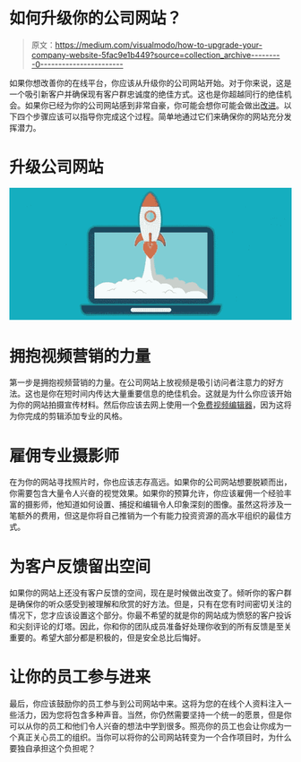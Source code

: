 # 如何升级你的公司网站？

> 原文：<https://medium.com/visualmodo/how-to-upgrade-your-company-website-5fac9e1b449?source=collection_archive---------0----------------------->

如果你想改善你的在线平台，你应该从升级你的公司网站开始。对于你来说，这是一个吸引新客户并确保现有客户群忠诚度的绝佳方式。这也是你超越同行的绝佳机会。如果你已经为你的公司网站感到非常自豪，你可能会想你可能会做出[改进](https://visualmodo.com/)。以下四个步骤应该可以指导你完成这个过程。简单地通过它们来确保你的网站充分发挥潜力。

# 升级公司网站

![](img/33b5da8bcc92c0340df2d031db347625.png)

# 拥抱视频营销的力量

第一步是拥抱视频营销的力量。在公司网站上放视频是吸引访问者注意力的好方法。这也是你在短时间内传达大量重要信息的绝佳机会。这就是为什么你应该开始为你的网站拍摄宣传材料。然后你应该去网上使用一个[免费视频编辑器](https://spark.adobe.com/make/video-maker/)，因为这将为你完成的剪辑添加专业的风格。

# 雇佣专业摄影师

在为你的网站寻找照片时，你也应该志存高远。如果你的公司网站想要脱颖而出，你需要包含大量令人兴奋的视觉效果。如果你的预算允许，你应该雇佣一个经验丰富的摄影师，他知道如何设置、捕捉和编辑令人印象深刻的图像。虽然这将涉及一笔额外的费用，但这是你将自己推销为一个有能力投资资源的高水平组织的最佳方式。

# 为客户反馈留出空间

如果你的网站上还没有客户反馈的空间，现在是时候做出改变了。倾听你的客户群是确保你的听众感受到被理解和欣赏的好方法。但是，只有在您有时间密切关注的情况下，您才应该设置这个部分。你最不希望的就是你的网站成为愤怒的客户投诉和尖刻评论的灯塔。因此，你和你的团队成员准备好处理你收到的所有反馈是至关重要的。希望大部分都是积极的，但是安全总比后悔好。

# 让你的员工参与进来

最后，你应该鼓励你的员工参与到公司网站中来。这将为您的在线个人资料注入一些活力，因为您将包含多种声音。当然，你仍然需要坚持一个统一的愿景，但是你可以从你的员工和他们令人兴奋的想法中学到很多。照亮你的员工也会让你成为一个真正关心员工的组织。当你可以将你的公司网站转变为一个合作项目时，为什么要独自承担这个负担呢？
